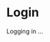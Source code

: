 # Login

<script src='./app/tools.js'></script>

<script>
async function login() {

    let el = document.getElementById("result");

    let url = tools.build_api_url("webtoken_from_proxy");
    let init = {method: "GET", headers:{}};
    let res = await fetch(url, init);

    if (res.status != 200) {
        let text = await res.text();
        el.innerText = "Could not get token: " + text;
        el.innerHTML = el.innerHTML + "<br><a href='../'>TimeTagger home</a>";
        return;
    }

    let token = JSON.parse(await res.text()).token;
    tools.set_auth_info_from_token(token);
    el.innerText = "Token exchange succesful";

    let state = tools.url2dict(location.hash);
    location.replace(state.page || "./app/");
}

window.addEventListener('load', login);
</script>

Logging in ...

<p id='result'></p>
